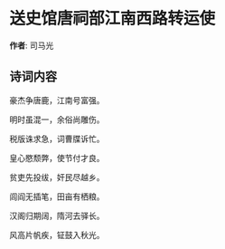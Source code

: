 # 送史馆唐祠部江南西路转运使

**作者**: 司马光

## 诗词内容

豪杰争唐鹿，江南号富强。

明时虽混一，余俗尚雕伤。

税版诛求急，词曹牒诉忙。

皇心愍颓弊，使节付才良。

贫吏先投绂，奸民尽越乡。

闾阎无插笔，田亩有栖粮。

汉阁归期阔，隋河去驿长。

风高片帆疾，钲鼓入秋光。

